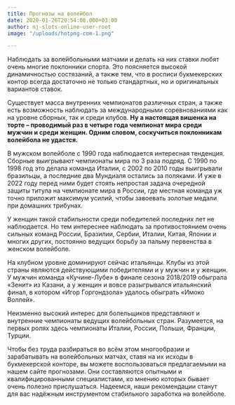```yaml
---
title: Прогнозы на волейбол
date: 2020-01-26T20:54:08.000+03:00
author: nj-slots-online-user-root
image: "/uploads/hotpng-com-1.png"

---
```

Наблюдать за волейбольными матчами и делать на них ставки любят очень многие поклонники спорта. Это поясняется высокой динамичностью состязаний, а также тем, что в росписи букмекерских контор всегда достаточно не только стандартных, но и оригинальных вариантов ставок.

Существует масса внутренних чемпионатов различных стран, а также есть возможность наблюдать за международными соревнованиями как на уровне сборных, так и среди клубов. **Ну а настоящая вишенка на торте – проводимый раз в четыре года чемпионат мира среди мужчин и среди женщин. Одним словом, соскучиться поклонникам волейбола не удастся.**

В мужском волейболе с 1990 года наблюдается интересная тенденция. Сборные выигрывают чемпионаты мира по 3 раза подряд. С 1990 по 1998 год это делала команда Италии, с 2002 по 2010 годы выигрывали бразильцы, а последние два Мундиаля остались за поляками. И уже в 2022 году перед ними будет стоять непростая задача очередной защиты титула на чемпионате мира в России, где местная команда уж точно приложит максимум усилий, чтобы завоевать золотые медали при домашних трибунах.

У женщин такой стабильности среди победителей последних лет не наблюдается. Но тем интереснее наблюдать за противостоянием очень сильных команд России, Бразилии, Сербии, Италии, Китая, Японии и многих других, постоянно ведущих борьбу за пальму первенства в женском волейболе.

На клубном уровне доминируют сейчас итальянцы. Клубы из этой страны являются действующими победителями и у мужчин и у женщин. У мужчин команда &#171;Кучине-Лубе&#187; в финале сезона 2018/2019 обыграла &#171;Зенит&#187; из Казани, а у женщин и вовсе разыгрывался итальянский финал, в котором &#171;Игор Горгондзола&#187; удалось обыграть &#171;Имоко Воллей&#187;.

Неизменно высокий интерес для болельщиков представляют и внутренние чемпионаты ведущих волейбольных стран. Разумеется, на первых ролях здесь чемпионаты Италии, России, Польши, Франции, Турции.

Чтобы без труда разбираться во всём этом многообразии и зарабатывать на волейбольных матчах, ставя на их исходы в букмекерской конторе, вы можете воспользоваться предлагаемыми на нашем сайте прогнозами. Они составляются опытными и квалифицированными специалистами, ко мнению которых бывает очень полезно прислушаться. Надеемся, наши рекомендации станут для вас надёжным инструментом стабильного заработка на волейболе.